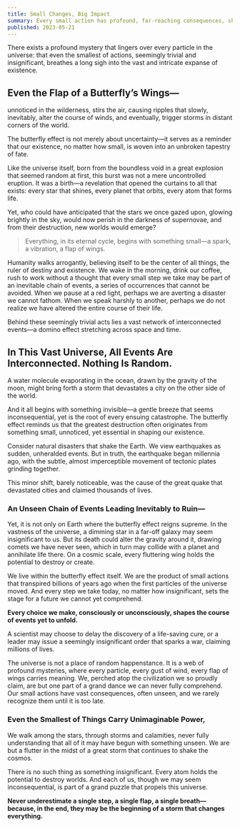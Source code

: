 ```yaml
---
title: Small Changes, Big Impact
summary: Every small action has profound, far-reaching consequences, shaping the course of events in an interconnected universe.
published: 2023-05-21
---
```


There exists a profound mystery that lingers over every particle in the universe: that even the smallest of actions, seemingly trivial and insignificant, breathes a long sigh into the vast and intricate expanse of existence.

## Even the Flap of a Butterfly’s Wings—

unnoticed in the wilderness, stirs the air, causing ripples that slowly, inevitably, alter the course of winds, and eventually, trigger storms in distant corners of the world.

The butterfly effect is not merely about uncertainty—it serves as a reminder that our existence, no matter how small, is woven into an unbroken tapestry of fate.

Like the universe itself, born from the boundless void in a great explosion that seemed random at first, this burst was not a mere uncontrolled eruption. It was a birth—a revelation that opened the curtains to all that exists: every star that shines, every planet that orbits, every atom that forms life.

Yet, who could have anticipated that the stars we once gazed upon, glowing brightly in the sky, would now perish in the darkness of supernovae, and from their destruction, new worlds would emerge?

> Everything, in its eternal cycle, begins with something small—a spark, a vibration, a flap of wings.

Humanity walks arrogantly, believing itself to be the center of all things, the ruler of destiny and existence. We wake in the morning, drink our coffee, rush to work without a thought that every small step we take may be part of an inevitable chain of events, a series of occurrences that cannot be avoided. When we pause at a red light, perhaps we are averting a disaster we cannot fathom. When we speak harshly to another, perhaps we do not realize we have altered the entire course of their life.

Behind these seemingly trivial acts lies a vast network of interconnected events—a domino effect stretching across space and time.

## In This Vast Universe, All Events Are Interconnected. Nothing Is Random.

A water molecule evaporating in the ocean, drawn by the gravity of the moon, might bring forth a storm that devastates a city on the other side of the world.

And it all begins with something invisible—a gentle breeze that seems inconsequential, yet is the root of every ensuing catastrophe. The butterfly effect reminds us that the greatest destruction often originates from something small, unnoticed, yet essential in shaping our existence.

Consider natural disasters that shake the Earth. We view earthquakes as sudden, unheralded events. But in truth, the earthquake began millennia ago, with the subtle, almost imperceptible movement of tectonic plates grinding together.

This minor shift, barely noticeable, was the cause of the great quake that devastated cities and claimed thousands of lives.

### An Unseen Chain of Events Leading Inevitably to Ruin—

Yet, it is not only on Earth where the butterfly effect reigns supreme. In the vastness of the universe, a dimming star in a far-off galaxy may seem insignificant to us. But its death could alter the gravity around it, drawing comets we have never seen, which in turn may collide with a planet and annihilate life there. On a cosmic scale, every fluttering wing holds the potential to destroy or create.

We live within the butterfly effect itself. We are the product of small actions that transpired billions of years ago when the first particles of the universe moved. And every step we take today, no matter how insignificant, sets the stage for a future we cannot yet comprehend.

**Every choice we make, consciously or unconsciously, shapes the course of events yet to unfold.**

A scientist may choose to delay the discovery of a life-saving cure, or a leader may issue a seemingly insignificant order that sparks a war, claiming millions of lives.

The universe is not a place of random happenstance. It is a web of profound mysteries, where every particle, every gust of wind, every flap of wings carries meaning. We, perched atop the civilization we so proudly claim, are but one part of a grand dance we can never fully comprehend. Our small actions have vast consequences, often unseen, and we rarely recognize them until it is too late.

### Even the Smallest of Things Carry Unimaginable Power,

We walk among the stars, through storms and calamities, never fully understanding that all of it may have begun with something unseen. We are but a flutter in the midst of a great storm that continues to shake the cosmos.

There is no such thing as something insignificant. Every atom holds the potential to destroy worlds. And each of us, though we may seem inconsequential, is part of a grand puzzle that propels this universe.

**Never underestimate a single step, a single flap, a single breath—because, in the end, they may be the beginning of a storm that changes everything.**
